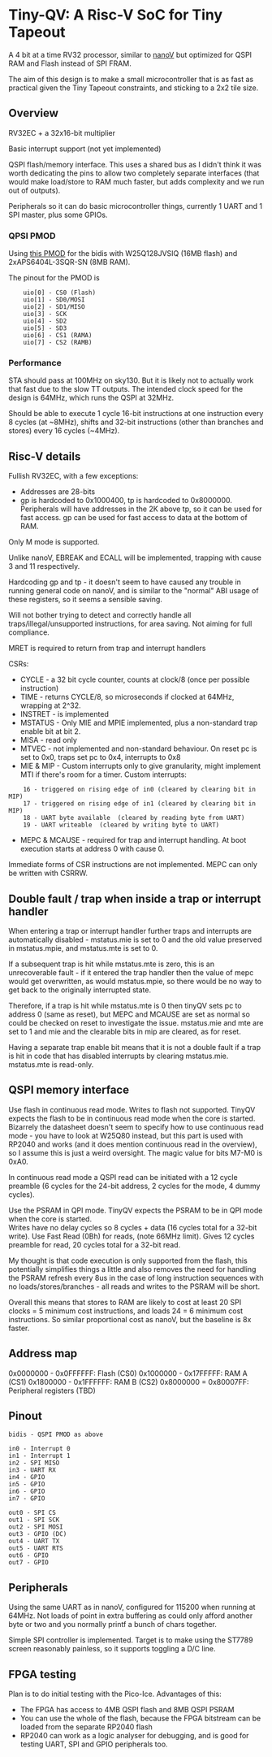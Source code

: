 # Tiny-QV: A Risc-V SoC for Tiny Tapeout <!-- omit in toc -->

A 4 bit at a time RV32 processor, similar to [nanoV](https://github.com/MichaelBell/nanoV) but optimized for QSPI RAM and Flash instead of SPI FRAM.

The aim of this design is to make a small microcontroller that is as fast as practical given the Tiny Tapeout constraints, and sticking to a 2x2 tile size.

## Overview

RV32EC + a 32x16-bit multiplier

Basic interrupt support  (not yet implemented)

QSPI flash/memory interface.  This uses a shared bus as I didn't think it was worth dedicating the pins to allow two completely separate interfaces (that would make load/store to RAM much faster, but adds complexity and we run out of outputs).

Peripherals so it can do basic microcontroller things, currently 1 UART and 1 SPI master, plus some GPIOs.

### QPSI PMOD

Using [this PMOD](https://github.com/mole99/qspi-pmod) for the bidis with W25Q128JVSIQ (16MB flash) and 2xAPS6404L-3SQR-SN (8MB RAM).

The pinout for the PMOD is
```
	uio[0] - CS0 (Flash)
	uio[1] - SD0/MOSI
	uio[2] - SD1/MISO
	uio[3] - SCK
	uio[4] - SD2
	uio[5] - SD3
	uio[6] - CS1 (RAMA)
	uio[7] - CS2 (RAMB)
```

### Performance

STA should pass at 100MHz on sky130.  But it is likely not to actually work that fast due to the slow TT outputs.  The intended clock speed for the design is 64MHz, which runs the QSPI at 32MHz.

Should be able to execute 1 cycle 16-bit instructions at one instruction every 8 cycles (at ~8MHz), shifts and 32-bit instructions (other than branches and stores) every 16 cycles (~4MHz).

## Risc-V details

Fullish RV32EC, with a few exceptions:
- Addresses are 28-bits
- gp is hardcoded to 0x1000400, tp is hardcoded to 0x8000000.  Peripherals will have addresses in the 2K above tp, so it can be used for fast access.  gp can be used for fast access to data at the bottom of RAM.

Only M mode is supported.

Unlike nanoV, EBREAK and ECALL will be implemented, trapping with cause 3 and 11 respectively.

Hardcoding gp and tp - it doesn't seem to have caused any trouble in running general code on nanoV, and is similar to the "normal" ABI usage of these registers, so it seems a sensible saving.

Will not bother trying to detect and correctly handle all traps/illegal/unsupported instructions, for area saving.  Not aiming for full compliance.

MRET is required to return from trap and interrupt handlers

CSRs:
- CYCLE - a 32 bit cycle counter, counts at clock/8 (once per possible instruction)
- TIME - returns CYCLE/8, so microseconds if clocked at 64MHz, wrapping at 2^32.
- INSTRET - is implemented
- MSTATUS - Only MIE and MPIE implemented, plus a non-standard trap enable bit at bit 2.
- MISA - read only
- MTVEC - not implemented and non-standard behaviour.  On reset pc is set to 0x0, traps set pc to 0x4, interrupts to 0x8
- MIE & MIP - Custom interrupts only to give granularity, might implement MTI if there's room for a timer.  Custom interrupts:
```
    16 - triggered on rising edge of in0 (cleared by clearing bit in MIP)
	17 - triggered on rising edge of in1 (cleared by clearing bit in MIP)
	18 - UART byte available  (cleared by reading byte from UART)
	19 - UART writeable  (cleared by writing byte to UART)
```

- MEPC & MCAUSE - required for trap and interrupt handling.  At boot execution starts at address 0 with cause 0.

Immediate forms of CSR instructions are not implemented.  MEPC can only be written with CSRRW.

## Double fault / trap when inside a trap or interrupt handler

When entering a trap or interrupt handler further traps and interrupts are automatically disabled - mstatus.mie is set to 0 and the old value preserved in mstatus.mpie, and mstatus.mte is set to 0.

If a subsequent trap is hit while mstatus.mte is zero, this is an unrecoverable fault - if it entered the trap handler then the value of mepc would get overwritten, as would mstatus.mpie, so there would be no way to get back to the originally interrupted state.

Therefore, if a trap is hit while mstatus.mte is 0 then tinyQV sets pc to address 0 (same as reset), but MEPC and MCAUSE are set as normal so could be checked on reset to investigate the issue.  mstatus.mie and mte are set to 1 and mie and the clearable bits in mip are cleared, as for reset.

Having a separate trap enable bit means that it is not a double fault if a trap is hit in code that has disabled interrupts by clearing mstatus.mie.  mstatus.mte is read-only.

## QSPI memory interface

Use flash in continuous read mode.  Writes to flash not supported.  TinyQV expects the flash to be in continuous read mode when the core is started.  Bizarrely the datasheet doesn't seem to specify how to use continuous read mode - you have to look at W25Q80 instead, but this part is used with RP2040 and works (and it does mention continuous read in the overview), so I assume this is just a weird oversight.  The magic value for bits M7-M0 is 0xA0.

In continuous read mode a QSPI read can be initiated with a 12 cycle preamble (6 cycles for the 24-bit address, 2 cycles for the mode, 4 dummy cycles).

Use the PSRAM in QPI mode.  TinyQV expects the PSRAM to be in QPI mode when the core is started.  
Writes have no delay cycles so 8 cycles + data (16 cycles total for a 32-bit write).
Use Fast Read (0Bh) for reads, (note 66MHz limit).  Gives 12 cycles preamble for read, 20 cycles total for a 32-bit read.

My thought is that code execution is only supported from the flash, this potentially simplifies things a little and also removes the need for handling the PSRAM refresh every 8us in the case of long instruction sequences with no loads/stores/branches - all reads and writes to the PSRAM will be short.

Overall this means that stores to RAM are likely to cost at least 20 SPI clocks = 5 minimum cost instructions, and loads 24 = 6 minimum cost instructions.  So similar proportional cost as nanoV, but the baseline is 8x faster.

## Address map

0x0000000 - 0x0FFFFFF: Flash (CS0)
0x1000000 - 0x17FFFFF: RAM A (CS1)
0x1800000 - 0x1FFFFFF: RAM B (CS2)
0x8000000 = 0x80007FF: Peripheral registers (TBD)

## Pinout

```
bidis - QSPI PMOD as above

in0 - Interrupt 0
in1 - Interrupt 1
in2 - SPI MISO
in3 - UART RX
in4 - GPIO
in5 - GPIO
in6 - GPIO
in7 - GPIO

out0 - SPI CS
out1 - SPI SCK
out2 - SPI MOSI
out3 - GPIO (DC)
out4 - UART TX
out5 - UART RTS
out6 - GPIO
out7 - GPIO
```

## Peripherals

Using the same UART as in nanoV, configured for 115200 when running at 64MHz.  Not loads of point in extra buffering as could only afford another byte or two and you normally printf a bunch of chars together.

Simple SPI controller is implemented.  Target is to make using the ST7789 screen reasonably painless, so it supports toggling a D/C line.

## FPGA testing

Plan is to do initial testing with the Pico-Ice.  Advantages of this:
- The FPGA has access to 4MB QSPI flash and 8MB QSPI PSRAM
- You can use the whole of the flash, because the FPGA bitstream can be loaded from the separate RP2040 flash
- RP2040 can work as a logic analyser for debugging, and is good for testing UART, SPI and GPIO peripherals too.
